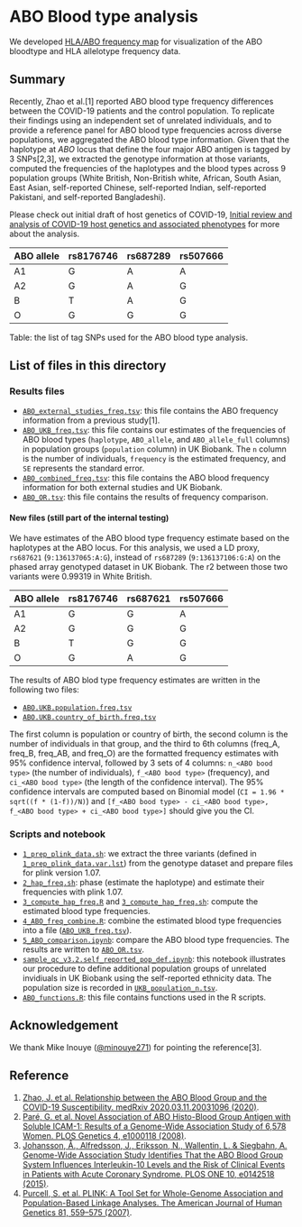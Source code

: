 # ABO Blood type analysis

We developed [HLA/ABO frequency map](https://biobankengine.shinyapps.io/hla-map/) for visualization of the ABO bloodtype and HLA allelotype frequency data.

## Summary

Recently, Zhao et al.[1] reported ABO blood type frequency differences between the COVID-19 patients and the control population. To replicate their findings using an independent set of unrelated individuals, and to provide a reference panel for ABO blood type frequencies across diverse populations, we aggregated the ABO blood type information. Given that the haplotype at _ABO_ locus that define the four major ABO antigen is tagged by 3 SNPs[2,3], we extracted the genotype information at those variants, computed the frequencies of the haplotypes and the blood types across 9 population groups (White British, Non-British white, African, South Asian, East Asian, self-reported Chinese, self-reported Indian, self-reported Pakistani, and self-reported Bangladeshi).

Please check out initial draft of host genetics of COVID-19, [Initial review and analysis of COVID-19 host genetics and associated phenotypes](https://doi.org/10.20944/preprints202003.0356.v1) for more about the analysis.

| ABO allele | rs8176746 | rs687289 | rs507666 |
|------------|-----------|----------|----------|
| A1         | G         | A        | A        |
| A2         | G         | A        | G        |
| B          | T         | A        | G        |
| O          | G         | G        | G        |

Table: the list of tag SNPs used for the ABO blood type analysis.

## List of files in this directory

### Results files

- [`ABO_external_studies_freq.tsv`](ABO_external_studies_freq.tsv): this file contains the ABO frequency information from a previous study[1].
- [`ABO_UKB_freq.tsv`](ABO_UKB_freq.tsv): this file contains our estimates of the frequencies of ABO blood types (`haplotype`, `ABO_allele`, and `ABO_allele_full` columns) in population groups (`population` column) in UK Biobank. The `n` column is the number of individuals, `frequency` is the estimated frequency, and `SE` represents the standard error.
- [`ABO_combined_freq.tsv`](ABO_combined_freq.tsv): this file contains the ABO blood frequency information for both external studies and UK Biobank.
- [`ABO_OR.tsv`](ABO_OR.tsv): this file contains the results of frequency comparison.

#### New files (still part of the internal testing)

We have estimates of the ABO blood type frequency estimate based on the haplotypes at the ABO locus.
For this analysis, we used a LD proxy, `rs687621` (`9:136137065:A:G`), instead of `rs687289` (`9:136137106:G:A`) on the phased array genotyped dataset in UK Biobank. The r2 between those two variants were 0.99319 in White British.

| ABO allele | rs8176746 | rs687621 | rs507666 |
|------------|-----------|----------|----------|
| A1         | G         | G        | A        |
| A2         | G         | G        | G        |
| B          | T         | G        | G        |
| O          | G         | A        | G        |

The results of ABO blod type frequency estimates are written in the following two files:

- [`ABO.UKB.population.freq.tsv`](ABO.UKB.population.freq.tsv)
- [`ABO.UKB.country_of_birth.freq.tsv`](ABO.UKB.country_of_birth.freq.tsv)

The first column is population or country of birth, the second column is the number of individuals in that group, and the third to 6th columns (freq_A, freq_B, freq_AB, and freq_O) are the formatted frequency estimates with 95% confidence interval, followed by 3 sets of 4 columns: `n_<ABO bood type>` (the number of individuals), `f_<ABO bood type>` (frequency), and `ci_<ABO bood type>` (the length of the confidence interval). The 95% confidence intervals are computed based on Binomial model (`CI = 1.96 * sqrt((f * (1-f))/N)`) and `[f_<ABO bood type> - ci_<ABO bood type>, f_<ABO bood type> + ci_<ABO bood type>]` should give you the CI.

### Scripts and notebook

- [`1_prep_plink_data.sh`](1_prep_plink_data.sh): we extract the three variants (defined in [`1_prep_plink_data.var.lst`](1_prep_plink_data.var.lst)) from the genotype dataset and prepare files for plink version 1.07.  
- [`2_hap_freq.sh`](2_hap_freq.sh): phase (estimate the haplotype) and estimate their frequencies with plink 1.07.
- [`3_compute_hap_freq.R`](3_compute_hap_freq.R) and [`3_compute_hap_freq.sh`](3_compute_hap_freq.sh): compute the estimated blood type frequencies.
- [`4_ABO_freq_combine.R`](4_ABO_freq_combine.R): combine the estimated blood type frequencies into a file ([`ABO_UKB_freq.tsv`](ABO_UKB_freq.tsv)).
- [`5_ABO_comparison.ipynb`](5_ABO_comparison.ipynb): compare the ABO blood type frequencies. The results are written to [`ABO_OR.tsv`](ABO_OR.tsv).
- [`sample_qc_v3.2.self_reported_pop_def.ipynb`](sample_qc_v3.2.self_reported_pop_def.ipynb): this notebook illustrates our procedure to define additional population groups of unrelated invidiuals in UK Biobank using the self-reported ethnicity data. The population size is recorded in [`UKB_population_n.tsv`](UKB_population_n.tsv).
- [`ABO_functions.R`](ABO_functions.R): this file contains functions used in the R scripts.

## Acknowledgement

We thank Mike Inouye ([@minouye271](https://twitter.com/minouye271)) for pointing the reference[3].

## Reference

1. [Zhao, J. et al. Relationship between the ABO Blood Group and the COVID-19 Susceptibility. medRxiv 2020.03.11.20031096 (2020)](https://doi.org/10.1101/2020.03.11.20031096).
2. [Paré, G. et al. Novel Association of ABO Histo-Blood Group Antigen with Soluble ICAM-1: Results of a Genome-Wide Association Study of 6,578 Women. PLOS Genetics 4, e1000118 (2008)](https://doi.org/10.1371/journal.pgen.1000118).
3. [Johansson, Å., Alfredsson, J., Eriksson, N., Wallentin, L. & Siegbahn, A. Genome-Wide Association Study Identifies That the ABO Blood Group System Influences Interleukin-10 Levels and the Risk of Clinical Events in Patients with Acute Coronary Syndrome. PLOS ONE 10, e0142518 (2015)](https://doi.org/10.1371/journal.pone.0142518).
4. [Purcell, S. et al. PLINK: A Tool Set for Whole-Genome Association and Population-Based Linkage Analyses. The American Journal of Human Genetics 81, 559–575 (2007)](https://doi.org/10.1086/519795).
